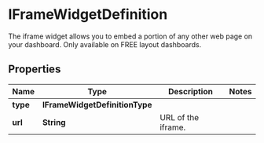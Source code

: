 # IFrameWidgetDefinition

The iframe widget allows you to embed a portion of any other web page on your dashboard. Only available on FREE layout dashboards.

## Properties

| Name     | Type                           | Description        | Notes |
| -------- | ------------------------------ | ------------------ | ----- |
| **type** | **IFrameWidgetDefinitionType** |                    |
| **url**  | **String**                     | URL of the iframe. |
